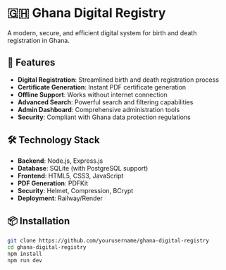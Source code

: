 # 🇬🇭 Ghana Digital Registry

A modern, secure, and efficient digital system for birth and death registration in Ghana.

## 🚀 Features

- **Digital Registration**: Streamlined birth and death registration process
- **Certificate Generation**: Instant PDF certificate generation
- **Offline Support**: Works without internet connection
- **Advanced Search**: Powerful search and filtering capabilities
- **Admin Dashboard**: Comprehensive administration tools
- **Security**: Compliant with Ghana data protection regulations

## 🛠 Technology Stack

- **Backend**: Node.js, Express.js
- **Database**: SQLite (with PostgreSQL support)
- **Frontend**: HTML5, CSS3, JavaScript
- **PDF Generation**: PDFKit
- **Security**: Helmet, Compression, BCrypt
- **Deployment**: Railway/Render

## 📦 Installation

```bash
git clone https://github.com/yourusername/ghana-digital-registry
cd ghana-digital-registry
npm install
npm run dev